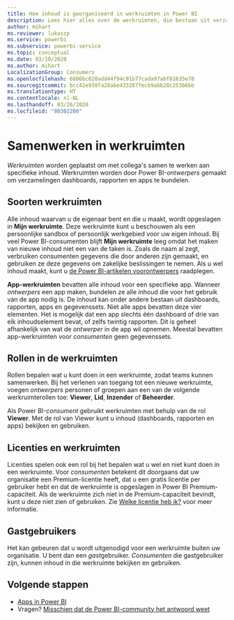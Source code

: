 ```yaml
---
title: Hoe inhoud is georganiseerd in werkruimten in Power BI
description: Lees hier alles over de werkruimten, die bestaan uit verzamelingen dashboards en rapporten die zijn gemaakt om belangrijke statistieken over uw organisatie te bieden.
author: mihart
ms.reviewer: lukaszp
ms.service: powerbi
ms.subservice: powerbi-service
ms.topic: conceptual
ms.date: 03/10/2020
ms.author: mihart
LocalizationGroup: Consumers
ms.openlocfilehash: 6886bc628add44f94c91b77cada97abf81635e78
ms.sourcegitcommit: bcc42e938fa28abe433287fecb9abb28c253b6bb
ms.translationtype: HT
ms.contentlocale: nl-NL
ms.lasthandoff: 03/26/2020
ms.locfileid: "80302280"
---
```

# <a name="collaborate-in-workspaces"></a>Samenwerken in werkruimten

 *Werkruimten* worden geplaatst om met collega's samen te werken aan specifieke inhoud. Werkruimten worden door Power BI-*ontwerpers* gemaakt om verzamelingen dashboards, rapporten en apps te bundelen. 

## <a name="types-of-workspaces"></a>Soorten werkruimten
Alle inhoud waarvan u de eigenaar bent en die u maakt, wordt opgeslagen in **Mijn werkruimte**. Deze werkruimte kunt u beschouwen als een persoonlijke sandbox of persoonlijk werkgebied voor uw eigen inhoud. Bij veel Power BI-consumenten blijft **Mijn werkruimte** leeg omdat het maken van nieuwe inhoud niet een van de taken is. Zoals de naam al zegt, verbruiken consumenten gegevens die door anderen zijn gemaakt, en gebruiken ze deze gegevens om zakelijke beslissingen te nemen. Als u wel inhoud maakt, kunt u [de Power BI-artikelen voorontwerpers](../create-reports/index.yml) raadplegen.

**App-werkruimten** bevatten alle inhoud voor een specifieke app. Wanneer *ontwerpers* een app maken, bundelen ze alle inhoud die voor het gebruik van de app nodig is. De inhoud kan onder andere bestaan uit dashboards, rapporten, apps en gegevenssets. Niet alle apps bevatten deze vier elementen. Het is mogelijk dat een app slechts één dashboard of drie van elk inhoudselement bevat, of zelfs twintig rapporten. Dit is geheel afhankelijk van wat de *ontwerper* in de app wil opnemen. Meestal bevatten app-werkruimten voor *consumenten* geen gegevenssets.

<!--<art showing different wss> -->

## <a name="roles-in-the-workspaces"></a>Rollen in de werkruimten

Rollen bepalen wat u kunt doen in een werkruimte, zodat teams kunnen samenwerken.  Bij het verlenen van toegang tot een nieuwe werkruimte, voegen *ontwerpers* personen of groepen aan een van de volgende werkruimterollen toe: **Viewer**, **Lid**, **Inzender** of **Beheerder**. 

Als Power BI-*consument* gebruikt werkruimten met behulp van de rol **Viewer**. Met de rol van Viewer kunt u inhoud (dashboards, rapporten en apps) bekijken en gebruiken. <!--For a detailed list of what you can do as a *consumer* with the Viewer role, see [Viewer role in an organization with Premium](end-user-license.md#viewer-role-in-an-organization-with-a-premium-license).-->

## <a name="licensing-and-workspaces"></a>Licenties en werkruimten
Licenties spelen ook een rol bij het bepalen wat u wel en niet kunt doen in een werkruimte. Voor *consumenten* betekent dit doorgaans dat uw organisatie een Premium-licentie heeft, dat u een gratis licentie per gebruiker hebt en dat de werkruimte is opgeslagen in Power BI Premium-capaciteit.  Als de werkruimte zich niet in de Premium-capaciteit bevindt, kunt u deze niet zien of gebruiken. Zie [Welke licentie heb ik?](end-user-license.md) voor meer informatie.

## <a name="guest-users"></a>Gastgebruikers
Het kan gebeuren dat u wordt uitgenodigd voor een werkruimte buiten uw organisatie. U bent dan een *gast*gebruiker. *Consumenten* die gastgebruiker zijn, kunnen inhoud in die werkruimte bekijken en gebruiken. 





## <a name="next-steps"></a>Volgende stappen
* [Apps in Power BI](end-user-apps.md)    
* Vragen? [Misschien dat de Power BI-community het antwoord weet](https://community.powerbi.com/)













